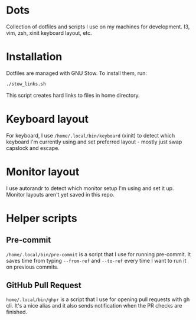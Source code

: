 # Dots

Collection of dotfiles and scripts I use on my machines for development. I3, vim, zsh, xinit keyboard layout, etc.

# Installation

Dotfiles are managed with GNU Stow. To install them, run:

```bash
./stow_links.sh
```
This script creates hard links to files in home directory.

# Keyboard layout
For keyboard, I use `/home/.local/bin/keyboard` (xinit) to detect which
keyboard I'm currently using and set preferred layout - mostly just swap
capslock and escape.

# Monitor layout
I use autorandr to detect which monitor setup I'm using and set it up. Monitor layouts aren't yet saved in this repo.

# Helper scripts

## Pre-commit
`/home/.local/bin/pre-commit` is a script that I use for running pre-commit.
It saves time from typing `--from-ref` and `--to-ref` every time I want to
run it on previous commits.

## GitHub Pull Request
`home/.local/bin/ghpr` is a script that I use for opening pull requests with
gh cli. It's a nice alias and it also sends notification when the PR checks are finished.

